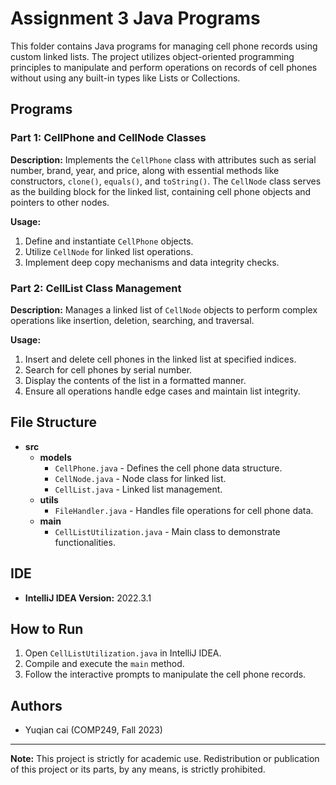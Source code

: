 # Assignment 3 Java Programs

This folder contains Java programs for managing cell phone records using custom linked lists. The project utilizes object-oriented programming principles to manipulate and perform operations on records of cell phones without using any built-in types like Lists or Collections.

## Programs

### Part 1: CellPhone and CellNode Classes

**Description:**
Implements the `CellPhone` class with attributes such as serial number, brand, year, and price, along with essential methods like constructors, `clone()`, `equals()`, and `toString()`. The `CellNode` class serves as the building block for the linked list, containing cell phone objects and pointers to other nodes.

**Usage:**
1. Define and instantiate `CellPhone` objects.
2. Utilize `CellNode` for linked list operations.
3. Implement deep copy mechanisms and data integrity checks.

### Part 2: CellList Class Management

**Description:**
Manages a linked list of `CellNode` objects to perform complex operations like insertion, deletion, searching, and traversal.

**Usage:**
1. Insert and delete cell phones in the linked list at specified indices.
2. Search for cell phones by serial number.
3. Display the contents of the list in a formatted manner.
4. Ensure all operations handle edge cases and maintain list integrity.

## File Structure

- **src**
    - **models**
        - `CellPhone.java` - Defines the cell phone data structure.
        - `CellNode.java` - Node class for linked list.
        - `CellList.java` - Linked list management.
    - **utils**
        - `FileHandler.java` - Handles file operations for cell phone data.
    - **main**
        - `CellListUtilization.java` - Main class to demonstrate functionalities.

## IDE

- **IntelliJ IDEA Version:** 2022.3.1

## How to Run

1. Open `CellListUtilization.java` in IntelliJ IDEA.
2. Compile and execute the `main` method.
3. Follow the interactive prompts to manipulate the cell phone records.

## Authors

- Yuqian cai (COMP249, Fall 2023)

---

**Note:** This project is strictly for academic use. Redistribution or publication of this project or its parts, by any means, is strictly prohibited.
